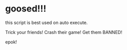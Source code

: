 # goosed!!!

this script is best used on auto execute.

Trick your friends!
Crash their game!
Get them BANNED!

epok!
